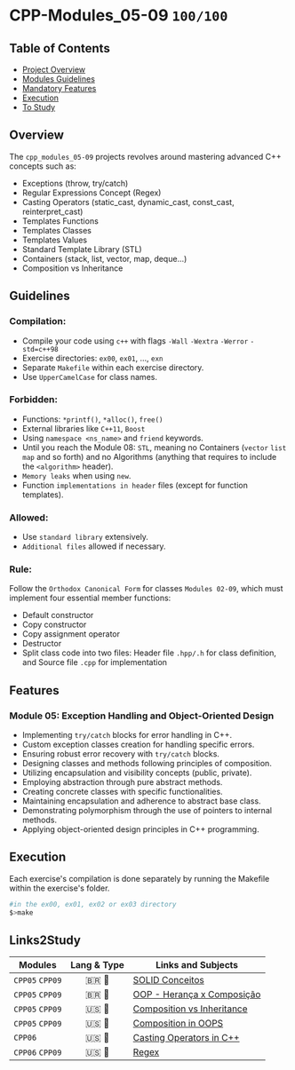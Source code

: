 # CPP-Modules_05-09 `100/100`

## Table of Contents
- [Project Overview](#overview)
- [Modules Guidelines](#guidelines)
- [Mandatory Features](#features)
- [Execution](#execution)
- [To Study](#Links2Study)

## Overview
The `cpp_modules_05-09` projects revolves around mastering advanced C++ concepts such as:
- Exceptions (throw, try/catch)
- Regular Expressions Concept (Regex)
- Casting Operators (static_cast, dynamic_cast, const_cast, reinterpret_cast)
- Templates Functions 
- Templates Classes 
- Templates Values
- Standard Template Library (STL)
- Containers (stack, list, vector, map, deque...)
- Composition vs Inheritance  
  
## Guidelines

### Compilation:

- Compile your code using `c++` with flags `-Wall` `-Wextra` `-Werror` `-std=c++98`
- Exercise directories: `ex00`, `ex01`, ..., `exn`
- Separate `Makefile` within each exercise directory.
- Use `UpperCamelCase` for class names.

### Forbidden:

- Functions: `*printf()`, `*alloc()`, `free()`
- External libraries like `C++11`, `Boost`
- Using `namespace <ns_name>` and `friend` keywords.
- Until you reach the Module 08: `STL`, meaning no Containers (`vector` `list` `map` and so forth) and no Algorithms (anything that requires to include the `<algorithm>` header).
- `Memory leaks` when using `new`.
- Function `implementations in header` files (except for function templates).

### Allowed:

- Use `standard library` extensively.
- `Additional files` allowed if necessary.

### Rule:
Follow the `Orthodox Canonical Form` for classes `Modules 02-09`, which must implement four essential member functions:
- Default constructor
- Copy constructor
- Copy assignment operator
- Destructor
- Split class code into two files: Header file `.hpp/.h` for class definition, and Source file `.cpp` for implementation

## Features

### Module 05: Exception Handling and Object-Oriented Design

- Implementing `try/catch` blocks for error handling in C++.
- Custom exception classes creation for handling specific errors.
- Ensuring robust error recovery with `try/catch` blocks.
- Designing classes and methods following principles of composition.
- Utilizing encapsulation and visibility concepts (public, private).
- Employing abstraction through pure abstract methods.
- Creating concrete classes with specific functionalities.
- Maintaining encapsulation and adherence to abstract base class.
- Demonstrating polymorphism through the use of pointers to internal methods.
- Applying object-oriented design principles in C++ programming.

## Execution
Each exercise's compilation is done separately by running the Makefile within the exercise's folder.  
```bash
#in the ex00, ex01, ex02 or ex03 directory
$>make

```
## Links2Study
|Modules|Lang & Type| Links and Subjects |
|----------------|:----:|--------------------|
|`CPP05` `CPP09` | 🇧🇷  📄 | [SOLID Conceitos](https://www.macoratti.net/11/05/pa_solid.htm)|  
|`CPP05` `CPP09` | 🇧🇷  📄 |[OOP - Herança x Composição](https://www.macoratti.net/11/05/oop_cph1.htm)|  
|`CPP05` `CPP09` | 🇺🇸  📄 |[Composition vs Inheritance](https://www.digitalocean.com/community/tutorials/composition-vs-inheritance)|  
|`CPP05` `CPP09` | 🇺🇸  📄 |[Composition in OOPS](https://www.educba.com/composition-in-oops/)|  
|`CPP06`         | 🇺🇸  📄 |[Casting Operators in C++](https://www.geeksforgeeks.org/casting-operators-in-cpp/)|  
|`CPP06` `CPP09` | 🇺🇸  📄 |[Regex](https://www3.ntu.edu.sg/home/ehchua/programming/howto/Regexe.html)|  

